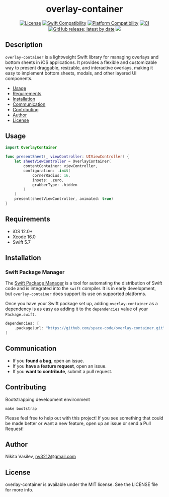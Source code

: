 <h1 align="center" style="margin-top: 0px;">overlay-container</h1>

<p align="center">
<a href="https://github.com/space-code/overlay-container/blob/main/LICENSE"><img alt="License" src="https://img.shields.io/github/license/space-code/overlay-container?style=flat"></a> 
<a href="https://swiftpackageindex.com/space-code/overlay-container"><img alt="Swift Compatibility" src="https://img.shields.io/endpoint?url=https%3A%2F%2Fswiftpackageindex.com%2Fapi%2Fpackages%2Fspace-code%2Foverlay-container%2Fbadge%3Ftype%3Dswift-versions"/></a> 
<a href="https://swiftpackageindex.com/space-code/overlay-container"><img alt="Platform Compatibility" src="https://img.shields.io/endpoint?url=https%3A%2F%2Fswiftpackageindex.com%2Fapi%2Fpackages%2Fspace-code%2Foverlay-container%2Fbadge%3Ftype%3Dplatforms"/></a> 
<a href="https://github.com/space-code/overlay-container"><img alt="CI" src="https://github.com/space-code/overlay-container/actions/workflows/ci.yml/badge.svg?branch=main"></a>
<a href="https://github.com/space-code/overlay-container"><img alt="GitHub release; latest by date" src="https://img.shields.io/github/v/release/space-code/overlay-container"></a>
<a href="https://github.com/apple/swift-package-manager" alt="overlay-container on Swift Package Manager" title="overlay-container on Swift Package Manager"><img src="https://img.shields.io/badge/Swift%20Package%20Manager-compatible-brightgreen.svg" /></a>
</p>

## Description
`overlay-container` is a lightweight Swift library for managing overlays and bottom sheets in iOS applications. It provides a flexible and customizable way to present draggable, resizable, and interactive overlays, making it easy to implement bottom sheets, modals, and other layered UI components.

- [Usage](#usage)
- [Requirements](#requirements)
- [Installation](#installation)
- [Communication](#communication)
- [Contributing](#contributing)
- [Author](#author)
- [License](#license)

## Usage

```swift
import OverlayContainer

func presentSheet(_ viewController: UIViewController) {
    let sheetViewController = OverlayContainer(
        contentContainer: viewController,
        configuration: .init(
            cornerRadius: 16,
            insets: .zero,
            grabberType: .hidden
        )
    )
    present(sheetViewController, animated: true)
}
```

## Requirements

- iOS 12.0+
- Xcode 16.0
- Swift 5.7

## Installation
### Swift Package Manager

The [Swift Package Manager](https://swift.org/package-manager/) is a tool for automating the distribution of Swift code and is integrated into the `swift` compiler. It is in early development, but `overlay-container` does support its use on supported platforms.

Once you have your Swift package set up, adding `overlay-container` as a dependency is as easy as adding it to the `dependencies` value of your `Package.swift`.

```swift
dependencies: [
    .package(url: "https://github.com/space-code/overlay-container.git", .upToNextMajor(from: "1.0.0"))
]
```

## Communication
- If you **found a bug**, open an issue.
- If you **have a feature request**, open an issue.
- If you **want to contribute**, submit a pull request.

## Contributing
Bootstrapping development environment

```
make bootstrap
```

Please feel free to help out with this project! If you see something that could be made better or want a new feature, open up an issue or send a Pull Request!

## Author
Nikita Vasilev, nv3212@gmail.com

## License
overlay-container is available under the MIT license. See the LICENSE file for more info.
